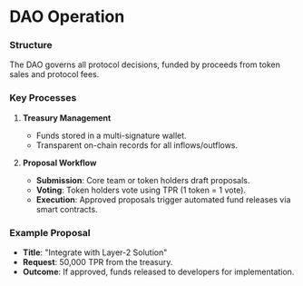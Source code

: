 # DAO Operation  

### Structure

The DAO governs all protocol decisions, funded by proceeds from token sales and protocol fees.  

### Key Processes

1. **Treasury Management**  
   - Funds stored in a multi-signature wallet.  
   - Transparent on-chain records for all inflows/outflows.  

2. **Proposal Workflow**
   - **Submission**: Core team or token holders draft proposals.  
   - **Voting**: Token holders vote using TPR (1 token = 1 vote).  
   - **Execution**: Approved proposals trigger automated fund releases via smart contracts.  

### Example Proposal  

- **Title**: "Integrate with Layer-2 Solution"  
- **Request**: 50,000 TPR from the treasury.  
- **Outcome**: If approved, funds released to developers for implementation.  